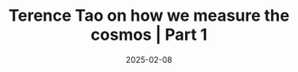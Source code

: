 ---
title: Terence Tao on how we measure the cosmos | Part 1
description: The Cosmic Distance Ladder, how we learned distances in the heavens.
date: 2025-02-08
video: YdOXS_9_P4U
source: _2025/cosmic_distance/
credits:
- Lesson by Grant Sanderson
---